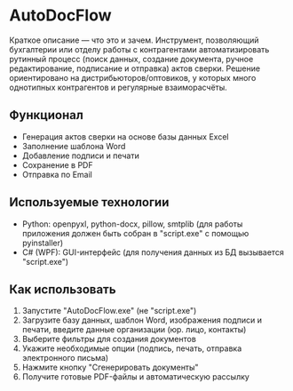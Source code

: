 # AutoDocFlow

Краткое описание — что это и зачем.
Инструмент, позволяющий бухгалтерии или отделу работы с контрагентами автоматизировать рутинный процесс (поиск данных, создание документа, ручное редактирование, подписание и отправка) актов сверки. Решение ориентировано на дистрибьюторов/оптовиков, у которых много однотипных контрагентов и регулярные взаиморасчёты.

## Функционал
- Генерация актов сверки на основе базы данных Excel
- Заполнение шаблона Word
- Добавление подписи и печати
- Сохранение в PDF
- Отправка по Email

## Используемые технологии
- Python: openpyxl, python-docx, pillow, smtplib (для работы приложения должен быть собран в "script.exe" с помощью pyinstaller)
- C# (WPF): GUI-интерфейс (для получения данных из БД вызывается "script.exe")

## Как использовать
1. Запустите "AutoDocFlow.exe" (не "script.exe")
2. Загрузите базу данных, шаблон Word, изображения подписи и печати, введите данные организации (юр. лицо, контакты)
3. Выберите фильтры для создания документов
4. Укажите необходимые опции (подпись, печать, отправка электронного письма)
5. Нажмите кнопку "Сгенерировать документы"
6. Получите готовые PDF-файлы и автоматическую рассылку
